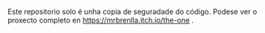 Este repositorio solo é unha copia de seguradade do código. Podese ver o proxecto completo en https://mrbrenlla.itch.io/the-one .
